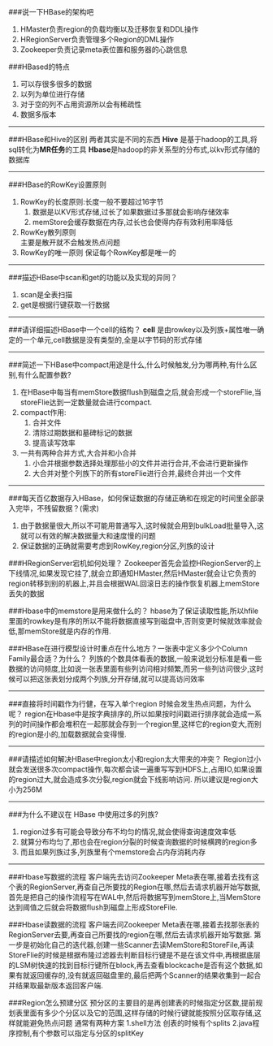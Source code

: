 ###说一下HBase的架构吧
1. HMaster负责region的负载均衡以及迁移恢复和DDL操作
2. HRegionServer负责管理多个Region的DML操作
3. Zookeeper负责记录meta表位置和服务器的心跳信息



###HBased的特点
1. 可以存很多很多的数据
2. 以列为单位进行存储
3. 对于空的列不占用资源所以会有稀疏性
4. 数据多版本

---
###HBase和Hive的区别
两者其实是不同的东西
**Hive** 是基于hadoop的工具,将sql转化为**MR任务**的工具
**Hbase**是hadoop的非关系型的分布式,以kv形式存储的数据库

---
###HBase的RowKey设置原则
1. RowKey的长度原则:长度一般不要超过16字节
   1. 数据是以KV形式存储,过长了如果数据过多那就会影响存储效率
   2. memStore会缓存数据在内存,过长也会使得内存有效利用率降低
2. RowKey散列原则   
   主要是散开就不会触发热点问题
3. RowKey的唯一原则
   保证每个RowKey都是唯一的 


---      
###描述HBase中scan和get的功能以及实现的异同？
1. scan是全表扫描
2. get是根据行键获取一行数据
   
---

###请详细描述HBase中一个cell的结构？
**cell** 是由rowkey以及列族+属性唯一确定的一个单元,cell数据是没有类型的,全是以字节码的形式存储

---

###简述一下HBase中compact用途是什么,什么时候触发,分为哪两种,有什么区别,有什么配置参数?

1. 在HBase中每当有memStore数据flush到磁盘之后,就会形成一个storeFlie,当storeFlie达到一定数量就会进行compact.
2. compact作用:
   1. 合并文件
   2. 清除过期数据和墓碑标记的数据
   3. 提高读写效率
3. 一共有两种合并方式,大合并和小合并
   1. 小合并根据参数选择处理那些小的文件并进行合并,不会进行更新操作
   2. 大合并对整个列族下的所有storeFlie进行合并,最终合并出一个文件


---

###每天百亿数据存入HBase，如何保证数据的存储正确和在规定的时间里全部录入完毕，不残留数据？(需求)
1. 由于数据量很大,所以不可能用普通写入,这时候就会用到bulkLoad批量导入,这就可以有效的解决数据量大和速度慢的问题
2. 保证数据的正确就需要考虑到RowKey,region分区,列族的设计

###HRegionServer宕机如何处理？
Zookeeper首先会监控HRegionServer的上下线情况,如果发现它挂了,就会立即通知HMaster,然后HMaster就会让它负责的region转移到别的机器上,并且会根据WAL回滚日志的操作恢复机器上memStore丢失的数据


###Hbase中的memstore是用来做什么的？
hbase为了保证读取性能,所以hfile里面的rowkey是有序的所以不能将数据直接写到磁盘中,否则变更时候就效率就会低,那memStore就是内存的作用.

###HBase在进行模型设计时重点在什么地方？一张表中定义多少个Column Family最合适？为什么？
列族的个数具体看表的数据,一般来说划分标准是看一些数据的访问频度,比如说一张表里面有些列访问相对频繁,而另一些列访问很少,这时候可以把这张表划分成两个列族,分开存储,就可以提高访问效率

---

###直接将时间戳作为行健，在写入单个region 时候会发生热点问题，为什么呢？
region在Hbase中是按字典排序的,所以如果按时间戳进行排序就会造成一系列的时间操作都会堆积在一起那就会存到一个region里,这样它的region变大,而别的region是小的,加载数据就会变得慢.

---

###请描述如何解决HBase中region太小和region太大带来的冲突？
Region过小就会发送很多次compact操作,每次都会读一遍重写写到HDFS上,占用IO,如果设置的region过大,就会造成多次分裂,region就会下线影响访问.
所以建议是region大小为256M

---

###为什么不建议在 HBase 中使用过多的列族?
1. region过多有可能会导致分布不均匀的情况,就会使得查询速度效率低
2. 就算分布均匀了,那也会在region分裂的时候查询数据的时候横跨的region多
3. 而且如果列族过多,列族里有个memstore会占内存消耗内存

---
###Hbase写数据的流程
客户端先去访问Zookeeper Meta表在哪,接着去找有这个表的RegionServer,再查自己所要找的Region在哪,然后去请求机器开始写数据,首先是把自己的操作流程写在WAL中,然后将数据写到memStore上,当MemStore达到阈值之后就会将数据flush到磁盘上形成StoreFile.

###Hbase读数据的流程
客户端去问Zookeeper Meta表在哪,接着去找那张表的RegionServer去要,再查自己所要找的region在哪,然后去请求机器开始写数据.
第一步是初始化自己的迭代器,创建一些Scanner去读MemStore和StoreFile,再读StoreFlie的时候是根据布隆过滤器去判断目标行键是不是在该文件中,再根据底层的LSM树快速的找到目标行键所在block,再去查看blockcache是否有这个数据,如果有就返回缓存的,没有就返回磁盘里的,最后把两个Scanner的结果收集到一起合并结果取最新版本返回客户端.

###Region怎么预建分区
预分区的主要目的是再创建表的时候指定分区数,提前规划表里面有多少个分区以及它的范围,这样存储的时候行键就能按照分区取存储,这样就能避免热点问题
通常有两种方案
1.shell方法 创表的时候有个splits
2.java程序控制,有个参数可以指定与分区的splitKey
